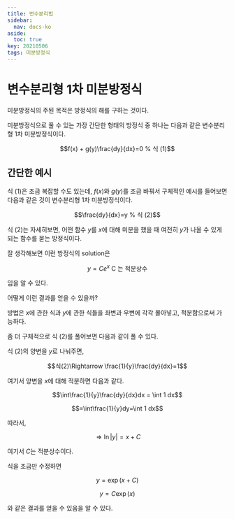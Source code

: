 ```yaml
---
title: 변수분리법
sidebar:
  nav: docs-ko
aside:
  toc: true
key: 20210506
tags: 미분방정식
---
```


# 변수분리형 1차 미분방정식

미분방정식의 주된 목적은 방정식의 해를 구하는 것이다.

미분방정식으로 풀 수 있는 가장 간단한 형태의 방정식 중 하나는 다음과 같은 변수분리형 1차 미분방정식이다.

$$f(x) + g(y)\frac{dy}{dx}=0 % 식 (1)$$

## 간단한 예시

식 (1)은 조금 복잡할 수도 있는데, $f(x)$와 $g(y)$를 조금 바꿔서 구체적인 예시를 들어보면 다음과 같은 것이 변수분리형 1차 미분방정식이다.

$$\frac{dy}{dx}=y % 식 (2)$$

식 (2)는 자세히보면, 어떤 함수 $y$를 $x$에 대해 미분을 했을 때 여전히 $y$가 나올 수 있게 되는 함수를 묻는 방정식이다.

잘 생각해보면 이런 방정식의 solution은 

$$y=Ce^x \text{ C 는 적분상수} % 식 (3)$$ 

임을 알 수 있다.

어떻게 이런 결과를 얻을 수 있을까?

방법은 $x$에 관한 식과 $y$에 관한 식들을 좌변과 우변에 각각 몰아넣고, 적분함으로써 가능하다.

좀 더 구체적으로 식 (2)를 풀어보면 다음과 같이 풀 수 있다.

식 (2)의 양변을 $y$로 나눠주면,

$$식(2)\Rightarrow \frac{1}{y}\frac{dy}{dx}=1$$

여기서 양변을 $x$에 대해 적분하면 다음과 같다.

$$\int\frac{1}{y}\frac{dy}{dx}dx = \int 1 dx$$

$$=\int\frac{1}{y}dy=\int 1 dx$$

따라서,

$$\Rightarrow \ln |y| = x + C$$

여기서 $C$는 적분상수이다.

식을 조금만 수정하면

$$y = \exp(x+C)$$

$$y = C\exp(x)$$

와 같은 결과를 얻을 수 있음을 알 수 있다.
